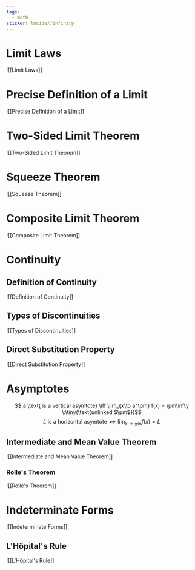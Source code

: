 ```yaml
---
tags:
  - math
sticker: lucide//infinity
---
```

# Limit Laws
![[Limit Laws]]

# Precise Definition of a Limit
![[Precise Definition of a Limit]]
# Two-Sided Limit Theorem
![[Two-Sided Limit Theorem]]
# Squeeze Theorem
![[Squeeze Theorem]]

# Composite Limit Theorem
![[Composite Limit Theorem]]
# Continuity
## Definition of Continuity
![[Definition of Continuity]]
## Types of Discontinuities
![[Types of Discontinuities]]
## Direct Substitution Property
![[Direct Substitution Property]]
# Asymptotes
$$ a \text{ is a vertical asymtote} \iff \lim_{x\to a^\pm} f(x) = \pm\infty \:\tiny(\text{unlinked $\pm$})$$
$$ L \text{ is a horizontal asymtote} \iff \lim_{x\to \pm\infty} f(x) = L $$

## Intermediate and Mean Value Theorem
![[Intermediate and Mean Value Theorem]]
### Rolle's Theorem
![[Rolle's Theorem]]
# Indeterminate Forms
![[Indeterminate Forms]]
## L'Hôpital's Rule
![[L'Hôpital's Rule]]